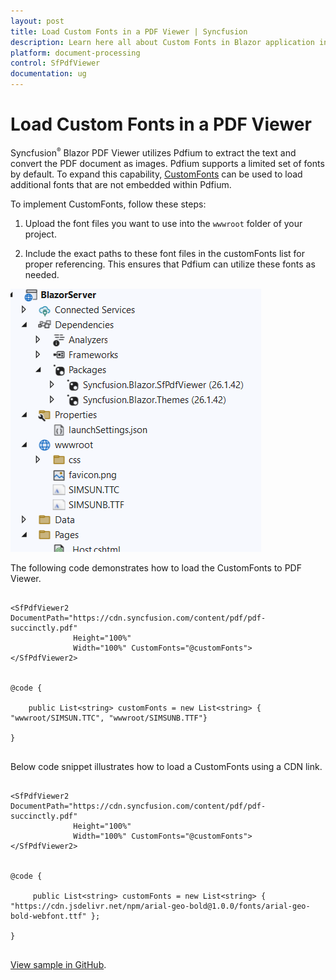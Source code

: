 ```yaml
---
layout: post
title: Load Custom Fonts in a PDF Viewer | Syncfusion
description: Learn here all about Custom Fonts in Blazor application in Syncfusion Blazor SfPdfViewer component and more.
platform: document-processing
control: SfPdfViewer
documentation: ug
---
```


# Load Custom Fonts in a PDF Viewer

Syncfusion<sup style="font-size:70%">&reg;</sup> Blazor PDF Viewer utilizes Pdfium to extract the text and convert the PDF document as images. Pdfium supports a limited set of fonts by default. To expand this capability, [CustomFonts](https://help.syncfusion.com/cr/blazor/Syncfusion.Blazor.SfPdfViewer.PdfViewerBase.html#Syncfusion_Blazor_SfPdfViewer_PdfViewerBase_CustomFonts) can be used to load additional fonts that are not embedded within Pdfium.

To implement CustomFonts, follow these steps: 

1. Upload the font files you want to use into the `wwwroot` folder of your project.
   
2. Include the exact paths to these font files in the customFonts list for proper referencing. This ensures that Pdfium can utilize these fonts as needed.

![CustomFonts in Blazor PDFViewer](../../pdfviewer/images/customfont-files.png)

The following code demonstrates how to load the CustomFonts to PDF Viewer.

```cshtml

<SfPdfViewer2 DocumentPath="https://cdn.syncfusion.com/content/pdf/pdf-succinctly.pdf"
              Height="100%"
              Width="100%" CustomFonts="@customFonts">
</SfPdfViewer2>
 

@code {

    public List<string> customFonts = new List<string> { "wwwroot/SIMSUN.TTC", "wwwroot/SIMSUNB.TTF"}

}
    
```
Below code snippet illustrates how to load a CustomFonts using a CDN link.

```cshtml

<SfPdfViewer2 DocumentPath="https://cdn.syncfusion.com/content/pdf/pdf-succinctly.pdf"
              Height="100%"
              Width="100%" CustomFonts="@customFonts">
</SfPdfViewer2>
 

@code {

     public List<string> customFonts = new List<string> { "https://cdn.jsdelivr.net/npm/arial-geo-bold@1.0.0/fonts/arial-geo-bold-webfont.ttf" };

}
    
```
[View sample in GitHub](https://github.com/SyncfusionExamples/blazor-pdf-viewer-examples/tree/master/Load%20and%20Save/Load%20custom%20fonts%20in%20PDF%20document).
